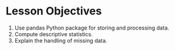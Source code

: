 # Lesson Objectives
1. Use pandas Python package for storing and processing data.
2. Compute descriptive statistics.
3. Explain the handling of missing data.